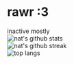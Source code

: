 # rawr :3
inactive mostly  
![nat's github stats](https://github-readme-stats.vercel.app/api?username=mysteriousellipsis&show_icons=true&count_private=true&theme=rose)  
![nat's github streak](https://github-readme-streak-stats.herokuapp.com/?user=mysteriousellipsis&theme=rose&show_icons=true)  
![top langs](https://github-readme-stats.vercel.app/api/top-langs/?username=mysteriousellipsis&langs_count=8&theme=rose&show_icons=true&layout=compact)  
